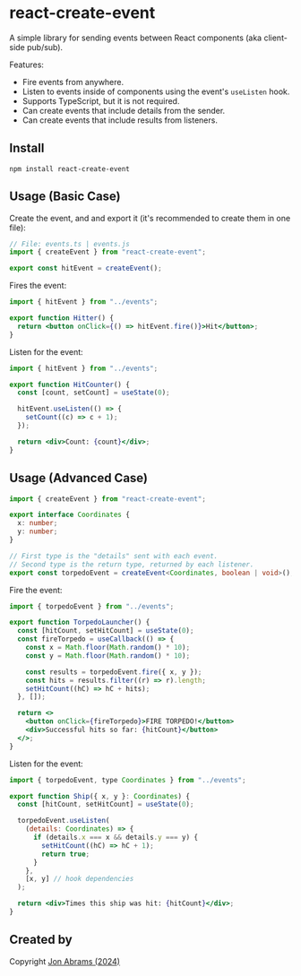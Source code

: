 # react-create-event

A simple library for sending events between React components (aka client-side pub/sub).

Features:

- Fire events from anywhere.
- Listen to events inside of components using the event's `useListen` hook.
- Supports TypeScript, but it is not required.
- Can create events that include details from the sender.
- Can create events that include results from listeners.

## Install

```
npm install react-create-event
```

## Usage (Basic Case)

Create the event, and and export it (it's recommended to create them in one file):

```ts
// File: events.ts | events.js
import { createEvent } from "react-create-event";

export const hitEvent = createEvent();
```

Fires the event:

```jsx
import { hitEvent } from "../events";

export function Hitter() {
  return <button onClick={() => hitEvent.fire()}>Hit</button>;
}
```

Listen for the event:

```jsx
import { hitEvent } from "../events";

export function HitCounter() {
  const [count, setCount] = useState(0);

  hitEvent.useListen(() => {
    setCount((c) => c + 1);
  });

  return <div>Count: {count}</div>;
}
```

## Usage (Advanced Case)

```ts
import { createEvent } from "react-create-event";

export interface Coordinates {
  x: number;
  y: number;
}

// First type is the "details" sent with each event.
// Second type is the return type, returned by each listener.
export const torpedoEvent = createEvent<Coordinates, boolean | void>();
```

Fire the event:

```jsx
import { torpedoEvent } from "../events";

export function TorpedoLauncher() {
  const [hitCount, setHitCount] = useState(0);
  const fireTorpedo = useCallback(() => {
    const x = Math.floor(Math.random() * 10);
    const y = Math.floor(Math.random() * 10);

    const results = torpedoEvent.fire({ x, y });
    const hits = results.filter((r) => r).length;
    setHitCount((hC) => hC + hits);
  }, []);

  return <>
    <button onClick={fireTorpedo}>FIRE TORPEDO!</button>
    <div>Successful hits so far: {hitCount}</button>
  </>;
}
```

Listen for the event:

```jsx
import { torpedoEvent, type Coordinates } from "../events";

export function Ship({ x, y }: Coordinates) {
  const [hitCount, setHitCount] = useState(0);

  torpedoEvent.useListen(
    (details: Coordinates) => {
      if (details.x === x && details.y === y) {
        setHitCount((hC) => hC + 1);
        return true;
      }
    },
    [x, y] // hook dependencies
  );

  return <div>Times this ship was hit: {hitCount}</div>;
}
```

## Created by

Copyright [Jon Abrams (2024)](https://threads.net/@jon.abrams)
